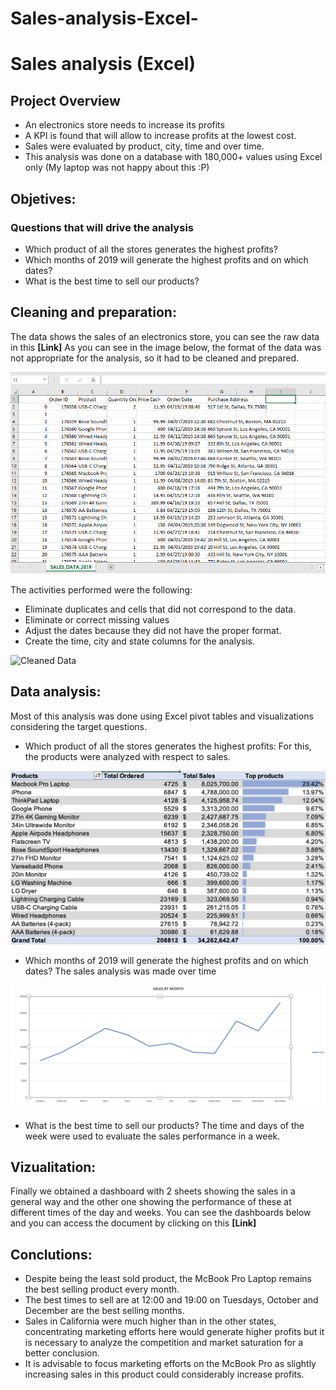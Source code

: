# Sales-analysis-Excel-

# Sales analysis (Excel)

## Project Overview
- An electronics store needs to increase its profits
- A KPI is found that will allow to increase profits at the lowest cost.
- Sales were evaluated by product, city, time and over time.
- This analysis was done on a database with 180,000+ values using Excel only 
(My laptop was not happy about this :P)

## Objetives:
### Questions that will drive the analysis
- Which product of all the stores generates the highest profits?
- Which months of 2019 will generate the highest profits and on which dates?
- What is the best time to sell our products?

## Cleaning and preparation:
The data shows the sales of an electronics store, you can see the raw data in this **[Link]**
As you can see in the image below, the format of the data was not appropriate for the analysis, so it had to be cleaned and prepared. 

![Raw Data](images/Rawdata.PNG)

The activities performed were the following:
- Eliminate duplicates and cells that did not correspond to the data.
- Eliminate or correct missing values
- Adjust the dates because they did not have the proper format.
- Create the time, city and state columns for the analysis.

![Cleaned Data](images/Cleaned_data.PNG)

## Data analysis:
Most of this analysis was done using Excel pivot tables and visualizations considering the target questions.

- Which product of all the stores generates the highest profits: For this, the products were analyzed with respect to sales.

![Top products](images/Top_products.PNG)

- Which months of 2019 will generate the highest profits and on which dates? The sales analysis was made over time

![Sales by Month](images/Sales_by_Month.PNG)

- What is the best time to sell our products? The time and days of the week were used to evaluate the sales performance in a week.



## Vizualitation:
Finally we obtained a dashboard with 2 sheets showing the sales in a general way and the other one showing the performance of these at different times of the day and weeks. 
You can see the dashboards below and you can access the document by clicking on this **[Link]**

## Conclutions:
- Despite being the least sold product, the McBook Pro Laptop remains the best selling product every month.
- The best times to sell are at 12:00 and 19:00 on Tuesdays, October and December are the best selling months.
- Sales in California were much higher than in the other states, concentrating marketing efforts here would generate higher profits but it is necessary to analyze the competition and market saturation for a better conclusion.
- It is advisable to focus marketing efforts on the McBook Pro as slightly increasing sales in this product could considerably increase profits.
